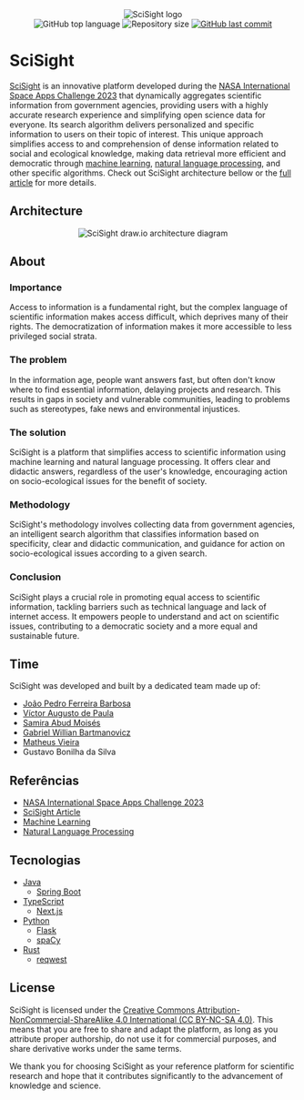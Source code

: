 <div align="center">
  <img alt="SciSight logo" src="https://github.com/ojpbarbosa/scisight/assets/79005271/fd27b2bc-8b1e-481c-a1f9-0a56739290fe">
</div>

<div align="center">
  <img src="https://img.shields.io/github/languages/top/ojpbarbosa/scisight.svg" alt="GitHub top language">
  <img src="https://img.shields.io/github/repo-size/ojpbarbosa/scisight.svg" alt="Repository size">
  <a href="https://github.com/ojpbarbosa/scisight/commits">
    <img src="https://img.shields.io/github/last-commit/ojpbarbosa/scisight.svg" alt="GitHub last commit">
  </a>
</div>

# SciSight
[SciSight](https://www.scisight.earth) is an innovative platform developed during the [NASA International Space Apps Challenge 2023](https://www.spaceappschallenge.org/) that dynamically aggregates scientific information from government agencies, providing users with a highly accurate research experience and simplifying open science data for everyone. Its search algorithm delivers personalized and specific information to users on their topic of interest. This unique approach simplifies access to and comprehension of dense information related to social and ecological knowledge, making data retrieval more efficient and democratic through [machine learning](https://wikipedia.org/wiki/Machine_learning), [natural language processing](https://wikipedia.org/wiki/Natural_language_processing), and other specific algorithms. Check out SciSight architecture bellow or the [full article](https://www.spaceappschallenge.org/2023/find-a-team/scisight/?tab=project) for more details.

## Architecture
<div align="center">
  <img alt="SciSight draw.io architecture diagram" src="https://github.com/ojpbarbosa/scisight/assets/79005271/a479194e-f257-4821-b372-e55735ac2808">
</div>

## About
### Importance
Access to information is a fundamental right, but the complex language of scientific information makes access difficult, which deprives many of their rights. The democratization of information makes it more accessible to less privileged social strata.

### The problem
In the information age, people want answers fast, but often don't know where to find essential information, delaying projects and research. This results in gaps in society and vulnerable communities, leading to problems such as stereotypes, fake news and environmental injustices.

### The solution
SciSight is a platform that simplifies access to scientific information using machine learning and natural language processing. It offers clear and didactic answers, regardless of the user's knowledge, encouraging action on socio-ecological issues for the benefit of society.

### Methodology
SciSight's methodology involves collecting data from government agencies, an intelligent search algorithm that classifies information based on specificity, clear and didactic communication, and guidance for action on socio-ecological issues according to a given search.

### Conclusion
SciSight plays a crucial role in promoting equal access to scientific information, tackling barriers such as technical language and lack of internet access. It empowers people to understand and act on scientific issues, contributing to a democratic society and a more equal and sustainable future.

## Time
SciSight was developed and built by a dedicated team made up of:
- [João Pedro Ferreira Barbosa](https://github.com/ojpbarbosa)
- [Víctor Augusto de Paula](https://github.com/vaup)
- [Samira Abud Moisés](https://www.linkedin.com/in/samira-abud-mois%C3%A9s/)
- [Gabriel Willian Bartmanovicz](https://github.com/obielwb)
- [Matheus Vieira](https://github.com/Matheus-Vieira2601)
- Gustavo Bonilha da Silva

## Referências
- [NASA International Space Apps Challenge 2023](https://www.spaceappschallenge.org/)
- [SciSight Article](https://www.spaceappschallenge.org/2023/find-a-team/scisight/?tab=project)
- [Machine Learning](https://wikipedia.org/wiki/Machine_learning)
- [Natural Language Processing](https://wikipedia.org/wiki/Natural_language_processing)

## Tecnologias
- [Java](https://www.java.com/)
  - [Spring Boot](https://spring.io/)
- [TypeScript](https://www.typescriptlang.org/)
  - [Next.js](https://nextjs.org/)
- [Python](https://www.python.org/)
  - [Flask](https://flask.palletsprojects.com/)
  - [spaCy](https://spacy.io/)
- [Rust](https://www.rust-lang.org/)
  - [reqwest](https://github.com/seanmonstar/reqwest)

## License
SciSight is licensed under the [Creative Commons Attribution-NonCommercial-ShareAlike 4.0 International (CC BY-NC-SA 4.0)](https://creativecommons.org/licenses/by-nc-sa/4.0/). This means that you are free to share and adapt the platform, as long as you attribute proper authorship, do not use it for commercial purposes, and share derivative works under the same terms.

We thank you for choosing SciSight as your reference platform for scientific research and hope that it contributes significantly to the advancement of knowledge and science.
